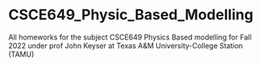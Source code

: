 # CSCE649_Physic_Based_Modelling
All homeworks for the subject CSCE649 Physics Based modelling for Fall 2022 under prof John Keyser at Texas A&M University-College Station (TAMU)
